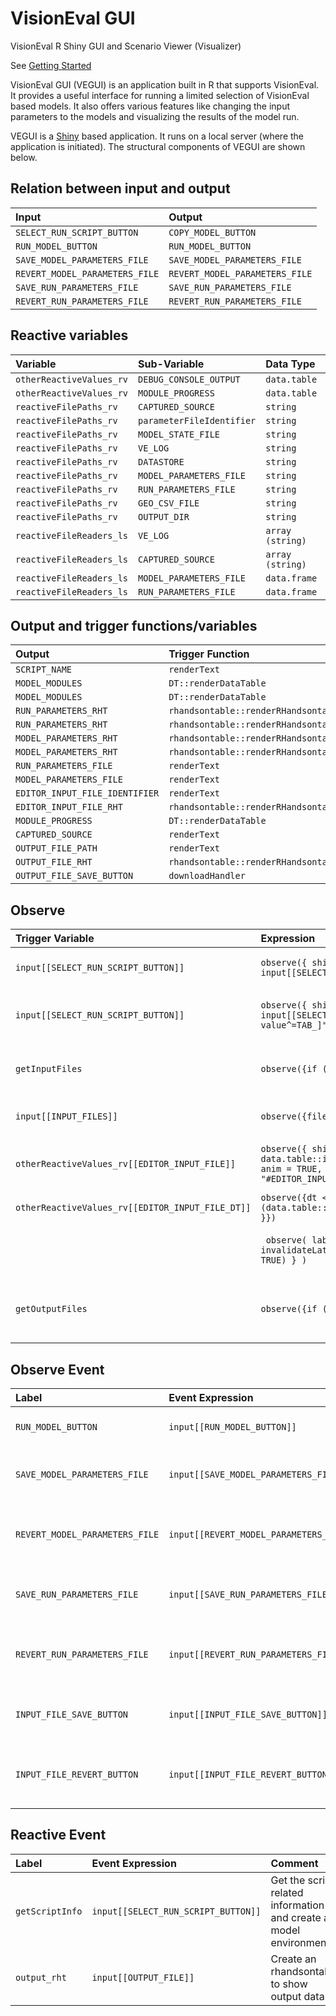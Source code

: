 # VisionEval GUI
VisionEval R Shiny GUI and Scenario Viewer (Visualizer)

See [Getting Started](https://github.com/gregorbj/VisionEval/wiki/Getting-Started)

VisionEval GUI (VEGUI) is an application built in R that supports VisionEval. It provides a useful interface for running a limited selection of VisionEval based models. It also offers various features like changing the input parameters to the models and visualizing the results of the model run.

VEGUI is a [Shiny](https://www.rstudio.com/products/shiny/) based application. It runs on a local server (where the application is initiated). The structural components of VEGUI are shown below.

<!-- ![input](../www/vegui_inputs.png "input") -->

<!-- ![output](../www/vegui_outputs.png "output") -->

## Relation between input and output

| Input                             | Output                             |
| :----                             | :----                              |
|`SELECT_RUN_SCRIPT_BUTTON`	        | `COPY_MODEL_BUTTON`                |
|`RUN_MODEL_BUTTON`	                | `RUN_MODEL_BUTTON`                 |
|`SAVE_MODEL_PARAMETERS_FILE`	      | `SAVE_MODEL_PARAMETERS_FILE`       |
|`REVERT_MODEL_PARAMETERS_FILE`	    | `REVERT_MODEL_PARAMETERS_FILE`     |
|`SAVE_RUN_PARAMETERS_FILE`	        | `SAVE_RUN_PARAMETERS_FILE`         |
|`REVERT_RUN_PARAMETERS_FILE`	      | `REVERT_RUN_PARAMETERS_FILE`       |

## Reactive variables

| Variable                  | Sub-Variable                 | Data Type |
| :-------                  | :-----------                 | :-------- |
| `otherReactiveValues_rv`	| `DEBUG_CONSOLE_OUTPUT`	     | `data.table` |
| `otherReactiveValues_rv`	| `MODULE_PROGRESS`	           | `data.table` |
| `reactiveFilePaths_rv`	  | `CAPTURED_SOURCE`	           | `string` |
| `reactiveFilePaths_rv`	  | `parameterFileIdentifier`	   | `string` |
| `reactiveFilePaths_rv`    | `MODEL_STATE_FILE`           | `string` |
| `reactiveFilePaths_rv`    | `VE_LOG`                     | `string` |
| `reactiveFilePaths_rv`    | `DATASTORE`                  | `string` |
| `reactiveFilePaths_rv`    | `MODEL_PARAMETERS_FILE`      | `string` |
| `reactiveFilePaths_rv`    | `RUN_PARAMETERS_FILE`        | `string` |
| `reactiveFilePaths_rv`    | `GEO_CSV_FILE`               | `string` |
| `reactiveFilePaths_rv`    | `OUTPUT_DIR`                 | `string` |
| `reactiveFileReaders_ls`	| `VE_LOG`	                   | `array (string)` |
| `reactiveFileReaders_ls`	| `CAPTURED_SOURCE`	           | `array (string)` |
| `reactiveFileReaders_ls`	| `MODEL_PARAMETERS_FILE`	     | `data.frame` |
| `reactiveFileReaders_ls`	| `RUN_PARAMETERS_FILE`	       | `data.frame` |


## Output and trigger functions/variables

| Output                        | Trigger Function                      | Trigger Variable |
| :-----                        | :---------------                      | :--------------- |
|`SCRIPT_NAME`	                | `renderText`	                        | `getScriptInfo()$datapath` |
|`MODEL_MODULES`	              | `DT::renderDataTable`	                | `getScriptInfo()` |
|`MODEL_MODULES`	              | `DT::renderDataTable`	                | `getModelModules()` |
|`RUN_PARAMETERS_RHT`           | `rhandsontable::renderRHandsontable`  | `REVERT_RUN_PARAMETERS_FILE` |
|`RUN_PARAMETERS_RHT`           | `rhandsontable::renderRHandsontable`  | `reactiveFileReaders_ls[[RUN_PARAMETERS_FILE]]` |
|`MODEL_PARAMETERS_RHT`         | `rhandsontable::renderRHandsontable`  | `REVERT_MODEL_PARAMETERS_FILE`|
|`MODEL_PARAMETERS_RHT`         | `rhandsontable::renderRHandsontable`  | `reactiveFileReaders_ls[[MODEL_PARAMETERS_FILE]]`|
|`RUN_PARAMETERS_FILE`          | `renderText`                          | `reactiveFilePaths_rv[[RUN_PARAMETERS_FILE]]`|
|`MODEL_PARAMETERS_FILE`        | `renderText`                          | `reactiveFilePaths_rv[[MODEL_PARAMETERS_FILE]]`|
|`EDITOR_INPUT_FILE_IDENTIFIER`	| `renderText`	                        | `otherReactiveValues_rv[[EDITOR_INPUT_FILE_IDENTIFIER]]` |
|`EDITOR_INPUT_FILE_RHT`        | `rhandsontable::renderRHandsontable`	| `otherReactiveValues_rv[[EDITOR_INPUT_FILE_DT]]` |
|`MODULE_PROGRESS`	            | `DT::renderDataTable`	                | `getModuleProgress()` |
|`CAPTURED_SOURCE`	            | `renderText`	                        | `reactiveFileReaders_ls[[CAPTURED_SOURCE]]()` |
|`OUTPUT_FILE_PATH`             | `renderText`                          | `OUTPUT_FILE` |
|`OUTPUT_FILE_RHT`              | `rhandsontable::renderRHandsontable`  | `output_rht`  |
|`OUTPUT_FILE_SAVE_BUTTON`      | `downloadHandler`                     | `OUTPUT_FILE_RHT` |

## Observe

| Trigger Variable                                  | Expression | Comment |
| :---------------                                  | :--------- | :------ |
| `input[[SELECT_RUN_SCRIPT_BUTTON]]`	              | `observe({ shinyjs::toggleState(id = COPY_MODEL_BUTTON, condition = input[[SELECT_RUN_SCRIPT_BUTTON]], selector = NULL) })` | Activates copy button whenever input has a value |
| `input[[SELECT_RUN_SCRIPT_BUTTON]]`	              | `observe({ shinyjs::toggle(... condition = input[[SELECT_RUN_SCRIPT_BUTTON]], ... selector = "#navlist li a[data-value^=TAB_]" ) })` | Activates TAB related buttons whenever trigger variable has a value |
| `getInputFiles`                                   | `observe({if ( length(getInputFiles()) > 0 ){...})` | Updates selector of input files whenever getInputFiles changes values |
| `input[[INPUT_FILES]]`                            | `observe({fileName <- input[[INPUT_FILES]] ...})`   | Reads fileName into a data table for display |
| `otherReactiveValues_rv[[EDITOR_INPUT_FILE]]`	    | `observe({ shinyjs::toggle( id = NULL, condition = data.table::is.data.table(otherReactiveValues_rv[[EDITOR_INPUT_FILE]]), anim = TRUE, animType = "Slide", time = 0.25, selector = "#EDITOR_INPUT_FILE, #EDITOR_INPUT_FILE_IDENTIFIER" ) })`                | Activates editor button whenever the trigger variable has a value |
| `otherReactiveValues_rv[[EDITOR_INPUT_FILE_DT]]`  | `observe({dt <- otherReactiveValues_rv[[EDITOR_INPUT_FILE_DT]]; if (data.table::is.data.table(dt)){ shinyjs::show(id = EDITOR_INPUT_DIV) }})` | Shows the input file table if `dt` is a table |
|  	|` observe( label = "processRunningTasks", x = { invalidateLater(DEFAULT_POLL_INTERVAL) processRunningTasks(debug = TRUE) } )` | Invalidates after the default poll interval and call `processRunningTasks` |
| `getOutputFiles`                                  | `observe({if ( length(getOutputFiles()) > 0 ){...})` | Updates selector of output files whenever getOutputFiles changes values |


## Observe Event

| Label | Event Expression | Comment |
| :---- | :--------------- | :------ |
| `RUN_MODEL_BUTTON`	| `input[[RUN_MODEL_BUTTON]]` | Runs the selected model |
| `SAVE_MODEL_PARAMETERS_FILE`	| `input[[SAVE_MODEL_PARAMETERS_FILE]]` | Saves the model parameters to a file |
| `REVERT_MODEL_PARAMETERS_FILE`	| `input[[REVERT_MODEL_PARAMETERS_FILE]]` | Reverts the changes made to the model parameters |
| `SAVE_RUN_PARAMETERS_FILE`	| `input[[SAVE_RUN_PARAMETERS_FILE]]` | Save the run parameters to a file |
| `REVERT_RUN_PARAMETERS_FILE`	| `input[[REVERT_RUN_PARAMETERS_FILE]]` | Reverts the changes made to the model parameters |
| `INPUT_FILE_SAVE_BUTTON`      | `input[[INPUT_FILE_SAVE_BUTTON]]`  | Saves the input parameters to a file |
| `INPUT_FILE_REVERT_BUTTON`    | `input[[INPUT_FILE_REVERT_BUTTON]]` | Reverts changes made to input parameters |

## Reactive Event

| Label | Event Expression | Comment |
| :---- | :--------------- | :------ |
| `getScriptInfo`	| `input[[SELECT_RUN_SCRIPT_BUTTON]]` | Get the script related information and create a model environment |
| `output_rht`    | `input[[OUTPUT_FILE]]` | Create an rhandsontable to show output data |

